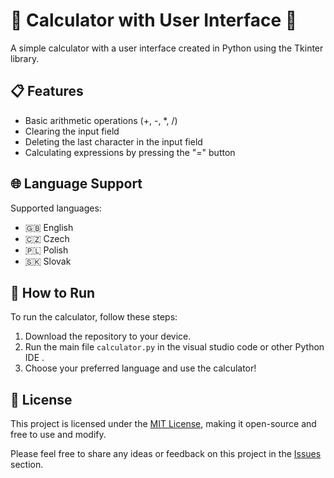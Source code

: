 # 🚀 Calculator with User Interface 🧮

A simple calculator with a user interface created in Python using the Tkinter library.

## 📋 Features

- Basic arithmetic operations (+, -, *, /)
- Clearing the input field
- Deleting the last character in the input field
- Calculating expressions by pressing the "=" button

## 🌐 Language Support

Supported languages:

- 🇬🇧 English
- 🇨🇿 Czech
- 🇵🇱 Polish
- 🇸🇰 Slovak


## 🚀 How to Run

To run the calculator, follow these steps:

1. Download the repository to your device.
2. Run the main file `calculator.py` in the visual studio code or other Python IDE .
3. Choose your preferred language and use the calculator!

## 📝 License

This project is licensed under the [MIT License](LICENSE), making it open-source and free to use and modify.

Please feel free to share any ideas or feedback on this project in the [Issues](https://github.com/yourusername/calculator/issues) section.

